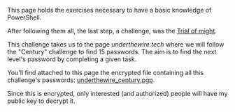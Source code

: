 This page holds the exercises necessary to have a basic knowledge of PowerShell.

After following them all, the last step, a challenge, was the [Trial of might](https://github.com/gustavoalito/BeCode/blob/main/Windows/02-powershell_cli/assets/exercises/trial_of_might.md).

This challenge takes us to the page *underthewire.tech* where we will follow the "Century" challenge to find 15 passwords. The aim is to find the next level's password by completing a given task. 

You'll find attached to this page the encrypted file containing all this challenge's passwords: [underthewire_century.pgp](https://github.com/gustavoalito/BeCode/blob/main/Windows/02-powershell_cli/assets/exercises/underthewire_century.gpg).

Since this is encrypted, only interested (and authorized) people will have my public key to decrypt it.
